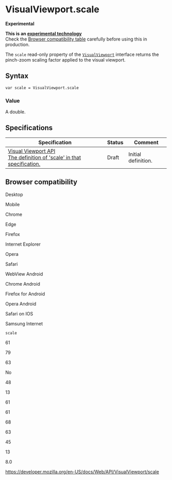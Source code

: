 VisualViewport.scale
====================

**Experimental**

**This is an [experimental technology](https://developer.mozilla.org/en-US/docs/MDN/Guidelines/Conventions_definitions#experimental)**  
Check the [Browser compatibility table](#browser_compatibility) carefully before using this in production.

The `scale` read-only property of the [`VisualViewport`](../visualviewport) interface returns the pinch-zoom scaling factor applied to the visual viewport.

Syntax
------

    var scale = VisualViewport.scale

### Value

A double.

Specifications
--------------

<table><thead><tr class="header"><th>Specification</th><th>Status</th><th>Comment</th></tr></thead><tbody><tr class="odd"><td><a href="https://wicg.github.io/visual-viewport/#dom-visualviewport-scale">Visual Viewport API<br />
<span class="small">The definition of 'scale' in that specification.</span></a></td><td><span class="spec-draft">Draft</span></td><td>Initial definition.</td></tr></tbody></table>

Browser compatibility
---------------------

Desktop

Mobile

Chrome

Edge

Firefox

Internet Explorer

Opera

Safari

WebView Android

Chrome Android

Firefox for Android

Opera Android

Safari on IOS

Samsung Internet

`scale`

61

79

63

No

48

13

61

61

68

63

45

13

8.0

<a href="https://developer.mozilla.org/en-US/docs/Web/API/VisualViewport/scale" class="_attribution-link">https://developer.mozilla.org/en-US/docs/Web/API/VisualViewport/scale</a>
